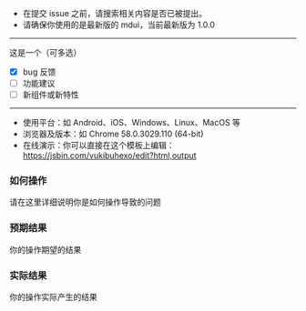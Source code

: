 * 在提交 issue 之前，请搜索相关内容是否已被提出。
* 请确保你使用的是最新版的 mdui，当前最新版为 1.0.0
---------------------------
这是一个（可多选）
* [x] bug 反馈
* [ ] 功能建议
* [ ] 新组件或新特性
---------------------------
* 使用平台：如 Android、iOS、Windows、Linux、MacOS 等
* 浏览器及版本：如 Chrome 58.0.3029.110 (64-bit)
* 在线演示：你可以直接在这个模板上编辑：https://jsbin.com/vukibuhexo/edit?html,output

### 如何操作
请在这里详细说明你是如何操作导致的问题

### 预期结果
你的操作期望的结果

### 实际结果
你的操作实际产生的结果
